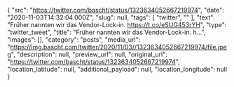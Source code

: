 {
  "src": "https://twitter.com/bascht/status/1323634052667219974",
  "date": "2020-11-03T14:32:04.000Z",
  "slug": null,
  "tags": [
    "twitter",
    ""
  ],
  "text": "Früher nannten wir das Vendor-Lock-in. https://t.co/eSUG453rYH",
  "type": "twitter_tweet",
  "title": "Früher nannten wir das Vendor-Lock-in. h…",
  "images": [],
  "category": "posts",
  "media_url": "https://img.bascht.com/twitter/2020/11/03//1323634052667219974/file.jpeg",
  "description": null,
  "preview_url": null,
  "original_url": "https://twitter.com/bascht/status/1323634052667219974",
  "location_latitude": null,
  "additional_payload": null,
  "location_longitude": null
}